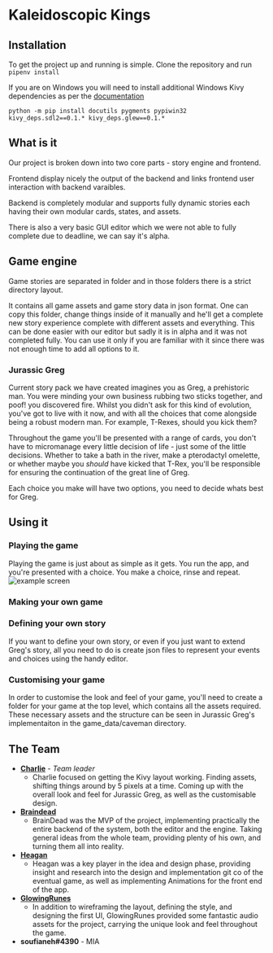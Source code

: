 # Kaleidoscopic Kings

## Installation

To get the project up and running is simple. Clone the repository and run `pipenv install`

If you are on Windows you will need to install additional Windows Kivy dependencies as per the [documentation](https://kivy.org/doc/stable/installation/installation-windows.html)

```
python -m pip install docutils pygments pypiwin32 kivy_deps.sdl2==0.1.* kivy_deps.glew==0.1.*
```

## What is it

Our project is broken down into two core parts - story engine and frontend.

Frontend display nicely the output of the backend and links frontend user interaction with backend varaibles.

Backend is completely modular and supports fully dynamic stories each having their own modular cards, states,
and assets.

There is also a very basic GUI editor which we were not able to fully complete due to deadline, we can say it's 
alpha.

## Game engine

Game stories are separated in folder and in those folders there is a strict directory layout.

It contains all game assets and game story data in json format. One can copy this folder,
change things inside of it manually and he'll get a complete new story experience complete with different assets
 and everything. This can be done easier with our editor but sadly it is in alpha and it was not completed fully.
 You can use it only if you are familiar with it since there was not enough time to add all options to it.

### Jurassic Greg

Current story pack we have created imagines you as Greg, a prehistoric man.
You were minding your own business rubbing two sticks together, and poof! you discovered fire. Whilst you 
didn't ask for this kind of evolution, you've got to live with it now, and with all the choices that come alongside being a robust modern man. 
For example, T-Rexes, should you kick them?


Throughout the game you'll be presented with a range of cards, you don't have to micromanage every little decision of 
life - just some of the little decisions. Whether to take a bath in the river, make a pterodactyl omelette, or whether 
maybe you *should* have kicked that T-Rex, you'll be responsible for ensuring the continuation of the great line of Greg.

Each choice you make will have two options, you need to decide whats best for Greg.

## Using it

### Playing the game
Playing the game is just about as simple as it  gets. You run the app, and you're presented with a choice. You make a choice,
rinse and repeat. 
![example screen](https://i.imgur.com/35j6Fmj.png "Playing the game")


### Making your own game

### Defining your own story
If you want to define your own story, or even if you just want to extend Greg's story, all you need to do is create json 
files to represent your events and choices using the handy editor.

### Customising your game
In order to customise the look and feel of your game, you'll need to create a folder for your game at the top level, which contains all the assets required. 
These necessary assets and the structure can be seen in Jurassic Greg's implementaiton in the game_data/caveman directory.

## The Team

* **[Charlie](https://github.com/CharlieADavies)** - *Team leader*
  * Charlie focused on getting the Kivy layout working. Finding assets, shifting things around by 5 pixels at a time. 
    Coming up with the overall look and feel for Jurassic Greg, as well as the customisable design.
* **[Braindead](https://github.com/albertopoljak)**
  * BrainDead was the MVP of the project, implementing practically the entire backend of the system, both the editor and the engine. 
    Taking general ideas from the whole team, providing plenty of his own, and turning them all into reality.
* **[Heagan](https://github.com/Heagan)**
  * Heagan was a key player in the idea and design phase, providing insight and research into the design and implementation git co
    of the eventual game, as well as implementing Animations for the front end of the app.
* **[GlowingRunes](https://github.com/glowingrunes)**
  * In addition to wireframing the layout, defining the style, and designing the first UI, GlowingRunes provided some 
    fantastic audio assets for the project, carrying the unique look and feel throughout the game.
* **soufianeh#4390** - MIA
